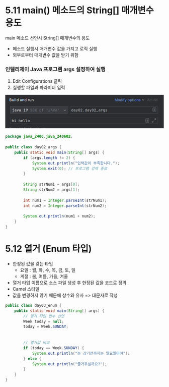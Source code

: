 # 5.11 main() 메소드의 String[] 매개변수 용도
main 메소드 선언시 String[] 매개변수의 용도
- 메소드 실행시 매개변수 값을 가지고 로직 실행
- 외부로부터 매개변수 값을 받기 위함

### 인텔리제이 Java 프로그램 args 설정하여 실행
1. Edit Configurations 클릭
2. 실행할 파일과 파라미터 입력

![img.png](img.png)

```java
package java_2406.java_240602;

public class day02_args {
    public static void main(String[] args) {
        if (args.length != 2) {
            System.out.println("입력값이 부족합니다.");
            System.exit(0); // 프로그램 강제 종료
        }

        String strNum1 = args[0];
        String strNum2 = args[1];

        int num1 = Integer.parseInt(strNum1);
        int num2 = Integer.parseInt(strNum2);

        System.out.println(num1 + num2);
    }
}

```

# 5.12 열거 (Enum 타입)
- 한정된 값을 갖는 타입
  - 요일 : 월, 화, 수, 목, 금, 토, 일
  - 계절 : 봄, 여름, 가을, 겨울
- 열거 타입 이름으로 소스 파일 생성 후 한정된 값을 코드로 정의
- Camel 스타일
- 값을 변경하지 않기 때문에 상수와 유사 => 대문자로 작성

```java
public class day03_enum {
    public static void main(String[] args) {
        // 열거 타입 변수 선언
        Week today = null;
        today = Week.SUNDAY;


        // 열거값 비교
        if (today == Week.SUNDAY) {
            System.out.println("눈 감기전까지는 일요일이야");
        } else {
            System.out.println("즐거우실까요?");
        }
    }
}
```